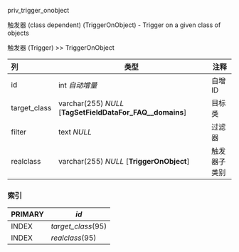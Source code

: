 

priv_trigger_onobject

触发器 (class dependent) (TriggerOnObject) - Trigger on a given class of objects

触发器 (Trigger) >> TriggerOnObject

| 列           | 类型                                                      | 注释         |
| :----------- | --------------------------------------------------------- | ------------ |
| id           | int *自动增量*                                            | 自增ID       |
| target_class | varchar(255) *NULL* [**TagSetFieldDataFor_FAQ__domains**] | 目标类       |
| filter       | text *NULL*                                               | 过滤器       |
| realclass    | varchar(255) *NULL* [**TriggerOnObject**]                 | 触发器子类别 |

### 索引

| PRIMARY | *id*               |
| :------ | ------------------ |
| INDEX   | *target_class*(95) |
| INDEX   | *realclass*(95)    |